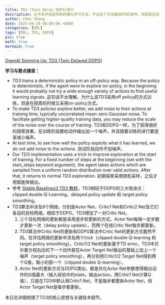 ```yaml
---
title: TD3 (Twin Delay DDPG)简介
description: 从今天开始进军新的强化学习方法，不过这个方法是DDPG的变种，学起来应该不会很难。这个博客和4月25日记录的那个日志中提到的是同一个，是OpenAI写的一个类似教程一样的东西。
author: Chen Zhang
date: 2025-04-29 00:00:00 +0800
categories: [DRL]
tags: [DRL, TD3, DDPG]
pin: true
math: true
mermaid: true
---
```


[OpenAI Spinning Up: TD3 (Twin Delayed DDPG)](https://spinningup.openai.com/en/latest/algorithms/td3.html)

**学习与要点摘录：**
- TD3 trains a deterministic policy in an off-policy way. Because the policy is deterministic, if the agent were to explore on-policy, in the beginning it would probably not try a wide enough variety of actions to find useful learning signals. 这句话不太理解。为什么说TD3采用off policy的方式训练，但是在探索的时候又采用on-policy方式。
- To make TD3 policies explore better, we add noise to their actions at training time, typically uncorrelated mean-zero Gaussian noise. To facilitate getting higher-quality training data, you may reduce the scale of the noise over the course of training. TD3和DDPG一样，为了获得很好的探索效果，在训练阶段要给动作输出加一个噪声，并且随着训练的进行要逐渐减小噪声。
- At test time, to see how well the policy exploits what it has learned, we do not add noise to the actions. 测试阶段动作不加噪声。
- Our TD3 implementation uses a trick to improve exploration at the start of training. For a fixed number of steps at the beginning (set with the start_steps keyword argument), the agent takes actions which are sampled from a uniform random distribution over valid actions. After that, it returns to normal TD3 exploration. 初期探索采用随机采样，之后才用智能体输出。
- 参考 [Stable Baselines3 TD3 教程](https://stable-baselines3.readthedocs.io/en/master/modules/td3.html)，TD3相较于DDPG的三大改进点：clipped double Q-Learning、delayed policy update 和 target policy smoothing。
- TD3算法中涉及6个网络，分别是Actor Net、Critic1 Net和Critic2 Net及它们各自的目标网络。相较于DDPG，TD3增加了一对Critic Net。
    1. 三个目标网络的更新都是采用逐步软更新的方式。Actor Net每隔一定步数才更新一次（delay policy update），而两个在线Critic Net每步都更新。
    2. TD3算法中Critic Net的更新和DDPG算法中Critic Net的更新方式截然不同。在评估网络的更新中涉及两个trick（clipped double Q-learning 和 target policy smoothing）。Critic1/2 Net的更新基于TD error。TD3中贝尔曼方程右边的下一个动作是在Actor Target Net输出的基础上加上一个噪声（target policy smoothing），再分别用Critic1/2 Target Net得到两个Q值，取小的那一个（clipped double Q-learning）。
    3. Actor Net的更新方式与DDPG类似，都是优化Actor Net参数使得输出动作的Q值最大（输入经验中的state，输出action，用Critic1 Net计算Q值），只是在TD3中默认用Critic1 Net，不是每步都更新Actor Net，但Actor Target Net是每步都更新。

本日志详细梳理了TD3的核心思想与关键技术细节。
